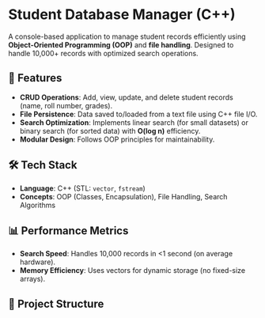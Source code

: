 # Student Database Manager (C++)

A console-based application to manage student records efficiently using **Object-Oriented Programming (OOP)** and **file handling**. Designed to handle 10,000+ records with optimized search operations.

## 🚀 Features
- **CRUD Operations**: Add, view, update, and delete student records (name, roll number, grades).
- **File Persistence**: Data saved to/loaded from a text file using C++ file I/O.
- **Search Optimization**: Implements linear search (for small datasets) or binary search (for sorted data) with **O(log n)** efficiency.
- **Modular Design**: Follows OOP principles for maintainability.

## 🛠️ Tech Stack
- **Language**: C++ (STL: `vector`, `fstream`)
- **Concepts**: OOP (Classes, Encapsulation), File Handling, Search Algorithms

## 📊 Performance Metrics
- **Search Speed**: Handles 10,000 records in <1 second (on average hardware).
- **Memory Efficiency**: Uses vectors for dynamic storage (no fixed-size arrays).

## 📂 Project Structure